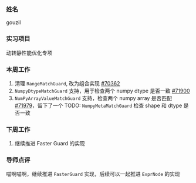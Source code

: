 ### 姓名

gouzil

### 实习项目

动转静性能优化专项

### 本周工作

1. 清理 `RangeMatchGuard`, 改为组合实现 [#70362](https://github.com/PaddlePaddle/Paddle/pull/70362)
2. `NumpyDtypeMatchGuard` 支持，用于检查两个 numpy dtype 是否一致 [#71900](https://github.com/PaddlePaddle/Paddle/pull/71900)
3. `NumPyArrayValueMatchGuard` 支持，检查两个 numpy array 是否匹配 [#71979](https://github.com/PaddlePaddle/Paddle/pull/71979)，留下了一个 TODO: `NumpyMetaMatchGuard` 检查 shape 和 dtype 是否一致

### 下周工作

1. 继续推进 Faster Guard 的实现

### 导师点评

喵啊喵啊，继续推进 `FasterGuard` 实现，后续可以一起推进 `ExprNode` 的实现